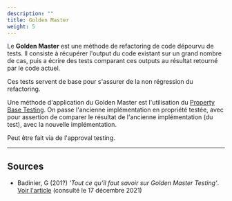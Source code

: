```yaml
---
description: ""
title: Golden Master
weight: 5
---
```


Le **Golden Master** est une méthode de refactoring de code dépourvu de tests. Il consiste à récupérer l'output du code existant sur un grand nombre de cas, puis a écrire des tests comparant ces outputs au résultat retourné par le code actuel.

Ces tests servent de base pour s'assurer de la non régression du refactoring.
<!--more-->

Une méthode d'application du Golden Master est l'utilisation du [Property Base Testing](/path-to-tdd/affinage/approches-spécifiques/property-based-testing/). On passe l'ancienne implémentation en propriété testée, avec pour assertion de comparer le résultat de l'ancienne implémentation (du test), avec la nouvelle implémentation.

Peut être fait via de l'approval testing.

---
## Sources
 * Badinier, G (201?) *'Tout ce qu’il faut savoir sur Golden Master Testing'*.
  [Voir l'article](https://www.softfluent.fr/blog/tout-ce-quil-faut-savoir-sur-golden-master-testing/) (consulté le 17 décembre 2021)  